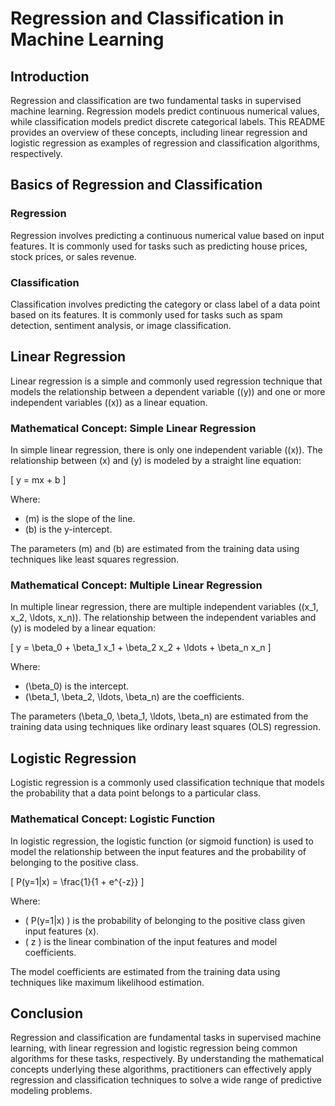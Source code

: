 # Regression and Classification in Machine Learning

## Introduction

Regression and classification are two fundamental tasks in supervised machine learning. Regression models predict continuous numerical values, while classification models predict discrete categorical labels. This README provides an overview of these concepts, including linear regression and logistic regression as examples of regression and classification algorithms, respectively.

## Basics of Regression and Classification

### Regression

Regression involves predicting a continuous numerical value based on input features. It is commonly used for tasks such as predicting house prices, stock prices, or sales revenue.

### Classification

Classification involves predicting the category or class label of a data point based on its features. It is commonly used for tasks such as spam detection, sentiment analysis, or image classification.

## Linear Regression

Linear regression is a simple and commonly used regression technique that models the relationship between a dependent variable (\(y\)) and one or more independent variables (\(x\)) as a linear equation.

### Mathematical Concept: Simple Linear Regression

In simple linear regression, there is only one independent variable (\(x\)). The relationship between \(x\) and \(y\) is modeled by a straight line equation:

\[ y = mx + b \]

Where:
- \(m\) is the slope of the line.
- \(b\) is the y-intercept.

The parameters \(m\) and \(b\) are estimated from the training data using techniques like least squares regression.

### Mathematical Concept: Multiple Linear Regression

In multiple linear regression, there are multiple independent variables (\(x_1, x_2, \ldots, x_n\)). The relationship between the independent variables and \(y\) is modeled by a linear equation:

\[ y = \beta_0 + \beta_1 x_1 + \beta_2 x_2 + \ldots + \beta_n x_n \]

Where:
- \(\beta_0\) is the intercept.
- \(\beta_1, \beta_2, \ldots, \beta_n\) are the coefficients.

The parameters \(\beta_0, \beta_1, \ldots, \beta_n\) are estimated from the training data using techniques like ordinary least squares (OLS) regression.

## Logistic Regression

Logistic regression is a commonly used classification technique that models the probability that a data point belongs to a particular class.

### Mathematical Concept: Logistic Function

In logistic regression, the logistic function (or sigmoid function) is used to model the relationship between the input features and the probability of belonging to the positive class.

\[ P(y=1|x) = \frac{1}{1 + e^{-z}} \]

Where:
- \( P(y=1|x) \) is the probability of belonging to the positive class given input features \(x\).
- \( z \) is the linear combination of the input features and model coefficients.

The model coefficients are estimated from the training data using techniques like maximum likelihood estimation.

## Conclusion

Regression and classification are fundamental tasks in supervised machine learning, with linear regression and logistic regression being common algorithms for these tasks, respectively. By understanding the mathematical concepts underlying these algorithms, practitioners can effectively apply regression and classification techniques to solve a wide range of predictive modeling problems.